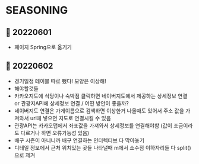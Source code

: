 # SEASONING
## 🌱 20220601
* 페이지 Spring으로 옮기기
## 🌱 20220602
* 경기일정 테이블 따로 뺐다! 모양은 이상해!
* 해야할것들
* 카카오지도에 식당이나 숙박점 클릭하면 네이버지도에서 제공하는 상세정보 연결 or 관광지API에 상세정보 연결 / 어떤 방안이 좋을까?
* 네이버지도 연결은 가게이름으로 검색하면 이상한거 나올때도 있어서 주소 값을 가져와서 url에 넣으면 지도로 연결시킬 수 있음
* 관광API는 카카오맵에서 좌표값을 가져와서 상세정보를 연결해야함 (값이 조금이라도 다르거나 하면 오류가능성 있음)
* 배구 시즌이 아니니까 배구 연결하는 인터렉티브 다 막아놓기
* 디테일 정보에서 근처 위치있는 곳들 나타낼때 m에서 소수점 이하자리들 다 split()으로 제거
